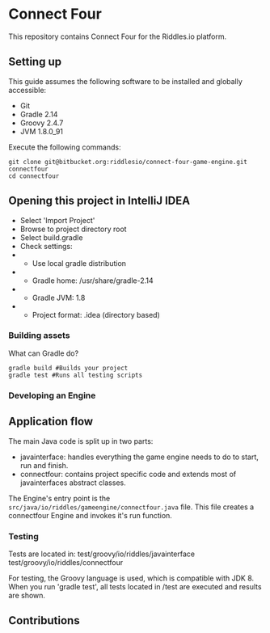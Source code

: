 # Connect Four
This repository contains Connect Four for the Riddles.io platform.

## Setting up

This guide assumes the following software to be installed and globally
accessible:

- Git
- Gradle 2.14
- Groovy 2.4.7
- JVM 1.8.0_91

Execute the following commands:

```
git clone git@bitbucket.org:riddlesio/connect-four-game-engine.git connectfour
cd connectfour
```

## Opening this project in IntelliJ IDEA

- Select 'Import Project'
- Browse to project directory root
- Select build.gradle
- Check settings:
- * Use local gradle distribution
- * Gradle home: /usr/share/gradle-2.14
- * Gradle JVM: 1.8
- * Project format: .idea (directory based)


### Building assets

What can Gradle do?
```
gradle build #Builds your project
gradle test #Runs all testing scripts
```

### Developing an Engine

## Application flow

The main Java code is split up in two parts:
- javainterface: handles everything the game engine needs to do to start, run and finish.
- connectfour: contains project specific code and extends most of javainterfaces abstract classes.

The Engine's entry point is the `src/java/io/riddles/gameengine/connectfour.java` file. This file creates a connectfour Engine and invokes it's run function.

### Testing

Tests are located in:
test/groovy/io/riddles/javainterface
test/groovy/io/riddles/connectfour

For testing, the Groovy language is used, which is compatible with JDK 8. When you run 'gradle test', all tests located in /test are executed and results are shown.

## Contributions
